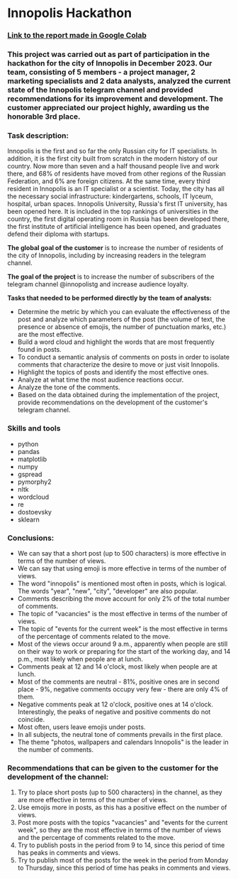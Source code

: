 # Innopolis Hackathon
### [Link to the report made in Google Colab](https://colab.research.google.com/drive/1SDR6CU6KrJ65B106nOvV5oR9nX_QJam0?usp=sharing)
### This project was carried out as part of participation in the hackathon for the city of Innopolis in December 2023. Our team, consisting of 5 members - a project manager, 2 marketing specialists and 2 data analysts, analyzed the current state of the Innopolis telegram channel and provided recommendations for its improvement and development. The customer appreciated our project highly, awarding us the honorable 3rd place.
### Task description:
Innopolis is the first and so far the only Russian city for IT specialists. In addition, it is the first city built from scratch in the modern history of our country. Now more than seven and a half thousand people live and work there, and 68% of residents have moved from other regions of the Russian Federation, and 6% are foreign citizens. At the same time, every third resident in Innopolis is an IT specialist or a scientist. Today, the city has all the necessary social infrastructure: kindergartens, schools, IT lyceum, hospital, urban spaces. Innopolis University, Russia's first IT university, has been opened here. It is included in the top rankings of universities in the country, the first digital operating room in Russia has been developed there, the first institute of artificial intelligence has been opened, and graduates defend their diploma with startups.

**The global goal of the customer** is to increase the number of residents of the city of Innopolis, including by increasing readers in the telegram channel.

**The goal of the project** is to increase the number of subscribers of the telegram channel @innopolistg and increase audience loyalty.

**Tasks that needed to be performed directly by the team of analysts:**
- Determine the metric by which you can evaluate the effectiveness of the post and analyze which parameters of the post (the volume of text, the presence or absence of emojis, the number of punctuation marks, etc.) are the most effective.
- Build a word cloud and highlight the words that are most frequently found in posts.
- To conduct a semantic analysis of comments on posts in order to isolate comments that characterize the desire to move or just visit Innopolis.
- Highlight the topics of posts and identify the most effective ones.
- Analyze at what time the most audience reactions occur.
- Analyze the tone of the comments.
- Based on the data obtained during the implementation of the project, provide recommendations on the development of the customer's telegram channel.
### Skills and tools
- python
- pandas
- matplotlib
- numpy
- gspread
- pymorphy2
- nltk
- wordcloud
- re
- dostoevsky
- sklearn
### Conclusions:
- We can say that a short post (up to 500 characters) is more effective in terms of the number of views.
- We can say that using emoji is more effective in terms of the number of views.
- The word "innopolis" is mentioned most often in posts, which is logical. The words "year", "new", "city", "developer" are also popular.
- Comments describing the move account for only 2% of the total number of comments.
- The topic of "vacancies" is the most effective in terms of the number of views.
- The topic of "events for the current week" is the most effective in terms of the percentage of comments related to the move.
- Most of the views occur around 9 a.m., apparently when people are still on their way to work or preparing for the start of the working day, and 14 p.m., most likely when people are at lunch.
- Comments peak at 12 and 14 o'clock, most likely when people are at lunch.
- Most of the comments are neutral - 81%, positive ones are in second place - 9%, negative comments occupy very few - there are only 4% of them.
- Negative comments peak at 12 o'clock, positive ones at 14 o'clock. Interestingly, the peaks of negative and positive comments do not coincide.
- Most often, users leave emojis under posts.
- In all subjects, the neutral tone of comments prevails in the first place.
- The theme "photos, wallpapers and calendars Innopolis" is the leader in the number of comments.
### Recommendations that can be given to the customer for the development of the channel:
1. Try to place short posts (up to 500 characters) in the channel, as they are more effective in terms of the number of views.
2. Use emojis more in posts, as this has a positive effect on the number of views.
3. Post more posts with the topics "vacancies" and "events for the current week", so they are the most effective in terms of the number of views and the percentage of comments related to the move.
4. Try to publish posts in the period from 9 to 14, since this period of time has peaks in comments and views.
5. Try to publish most of the posts for the week in the period from Monday to Thursday, since this period of time has peaks in comments and views.
